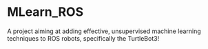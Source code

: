# MLearn_ROS
A project aiming at adding effective, unsupervised machine learning techniques to ROS robots, specifically the TurtleBot3!
